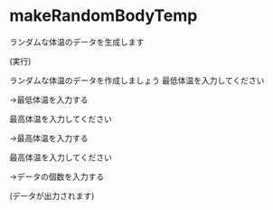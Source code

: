 # makeRandomBodyTemp
ランダムな体温のデータを生成します

(実行)

ランダムな体温のデータを作成しましょう
最低体温を入力してください

→最低体温を入力する

最高体温を入力してください

→最高体温を入力する

最高体温を入力してください

→データの個数を入力する

(データが出力されます)
